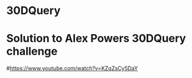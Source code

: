 # 30DQuery
# Solution to Alex Powers 30DQuery challenge
#https://www.youtube.com/watch?v=KZqZsCy5DaY
